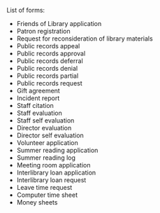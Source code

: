 List of forms:

- Friends of Library application
- Patron registration
- Request for reconsideration of library materials
- Public records appeal
- Public records approval
- Public records deferral
- Public records denial
- Public records partial
- Public records request
- Gift agreement
- Incident report
- Staff citation
- Staff evaluation
- Staff self evaluation
- Director evaluation
- Director self evaluation
- Volunteer application
- Summer reading application
- Summer reading log
- Meeting room application
- Interlibrary loan application
- Interlibrary loan request
- Leave time request
- Computer time sheet
- Money sheets